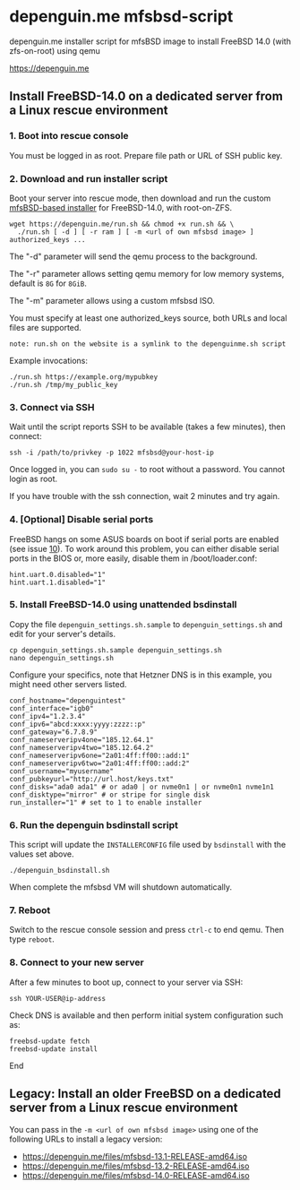 # depenguin.me mfsbsd-script
depenguin.me installer script for mfsBSD image to install FreeBSD 14.0 (with zfs-on-root) using qemu

https://depenguin.me

## Install FreeBSD-14.0 on a dedicated server from a Linux rescue environment

### 1. Boot into rescue console

You must be logged in as root. Prepare file path or URL of SSH public key.

### 2. Download and run installer script
Boot your server into rescue mode, then download and run the custom [mfsBSD-based installer](https://github.com/depenguin-me/depenguin-builder) for FreeBSD-14.0, with root-on-ZFS.

    wget https://depenguin.me/run.sh && chmod +x run.sh && \
      ./run.sh [ -d ] [ -r ram ] [ -m <url of own mfsbsd image> ] authorized_keys ...

The "-d" parameter will send the qemu process to the background.

The "-r" parameter allows setting qemu memory for low memory systems, default is `8G` for `8GiB`.

The "-m" parameter allows using a custom mfsbsd ISO.

You must specify at least one authorized_keys source, both URLs and local files are supported.

    note: run.sh on the website is a symlink to the depenguinme.sh script

Example invocations:

    ./run.sh https://example.org/mypubkey
    ./run.sh /tmp/my_public_key

### 3. Connect via SSH
Wait until the script reports SSH to be available (takes a few minutes), then connect:

    ssh -i /path/to/privkey -p 1022 mfsbsd@your-host-ip

Once logged in, you can `sudo su -` to root without a password. You cannot login as root.

If you have trouble with the ssh connection, wait 2 minutes and try again.

### 4. [Optional] Disable serial ports

FreeBSD hangs on some ASUS boards on boot if serial ports are enabled (see issue [10](https://github.com/depenguin-me/depenguin-run/issues/10)). To work around this problem, you can either disable serial ports in the BIOS or, more easily, disable them in /boot/loader.conf:

```
hint.uart.0.disabled="1"
hint.uart.1.disabled="1"
```

### 5. Install FreeBSD-14.0 using unattended bsdinstall
Copy the file `depenguin_settings.sh.sample` to `depenguin_settings.sh` and edit for your server's details.

    cp depenguin_settings.sh.sample depenguin_settings.sh
    nano depenguin_settings.sh

Configure your specifics, note that Hetzner DNS is in this example, you might need other servers listed.

    conf_hostname="depenguintest"
    conf_interface="igb0"
    conf_ipv4="1.2.3.4"
    conf_ipv6="abcd:xxxx:yyyy:zzzz::p"
    conf_gateway="6.7.8.9"
    conf_nameserveripv4one="185.12.64.1"
    conf_nameserveripv4two="185.12.64.2"
    conf_nameserveripv6one="2a01:4ff:ff00::add:1"
    conf_nameserveripv6two="2a01:4ff:ff00::add:2"
    conf_username="myusername"
    conf_pubkeyurl="http://url.host/keys.txt"
    conf_disks="ada0 ada1" # or ada0 | or nvme0n1 | or nvme0n1 nvme1n1
    conf_disktype="mirror" # or stripe for single disk
    run_installer="1" # set to 1 to enable installer 

### 6. Run the depenguin bsdinstall script
This script will update the `INSTALLERCONFIG` file used by `bsdinstall` with the values set above.

    ./depenguin_bsdinstall.sh 

When complete the mfsbsd VM will shutdown automatically.

### 7. Reboot
Switch to the rescue console session and press `ctrl-c` to end qemu. Then type `reboot`. 

### 8. Connect to your new server
After a few minutes to boot up, connect to your server via SSH:

    ssh YOUR-USER@ip-address

Check DNS is available and then perform initial system configuration such as:

    freebsd-update fetch
    freebsd-update install

End

## Legacy: Install an older FreeBSD on a dedicated server from a Linux rescue environment

You can pass in the `-m <url of own mfsbsd image>` using one of the following URLs to install a legacy version:

* https://depenguin.me/files/mfsbsd-13.1-RELEASE-amd64.iso
* https://depenguin.me/files/mfsbsd-13.2-RELEASE-amd64.iso
* https://depenguin.me/files/mfsbsd-14.0-RELEASE-amd64.iso
